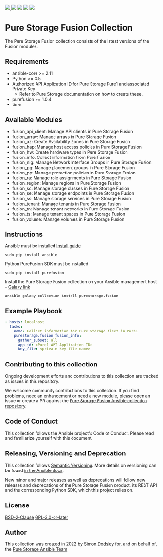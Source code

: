 <a href="https://github.com/Pure-Storage-Ansible/Fusion-Collection/releases/latest"><img src="https://img.shields.io/github/v/tag/Pure-Storage-Ansible/Fusion-Collection?label=release">
<a href="COPYING.GPLv3"><img src="https://img.shields.io/badge/license-GPL%20v3.0-brightgreen.svg"></a>
<img src="https://cla-assistant.io/readme/badge/Pure-Storage-Ansible/Fusion-Collection">
<img src="https://github.com/Pure-Storage-Ansible/Fusion-Collection/workflows/Pure%20Storage%20Ansible%20CI/badge.svg">
<a href="https://github.com/psf/black"><img src="https://img.shields.io/badge/code%20style-black-000000.svg"></a>

# Pure Storage Fusion Collection

The Pure Storage Fusion collection consists of the latest versions of the Fusion modules.

## Requirements

- ansible-core >= 2.11
- Python >= 3.5
- Authorized API Application ID for Pure Storage Pure1 and associated Private Key
  - Refer to Pure Storage documentation on how to create these. 
- purefusion >= 1.0.4
- time

## Available Modules

- fusion_api_client: Manage API clients in Pure Storage Fusion
- fusion_array: Manage arrays in Pure Storage Fusion
- fusion_az: Create Availability Zones in Pure Storage Fusion
- fusion_hap: Manage host access policies in Pure Storage Fusion
- fusion_hw: Create hardware types in Pure Storage Fusion
- fusion_info: Collect information from Pure Fusion
- fusion_nig: Manage Network Interface Groups in Pure Storage Fusion
- fusion_pg: Manage placement groups in Pure Storage Fusion
- fusion_pp: Manage protection policies in Pure Storage Fusion
- fusion_ra: Manage role assignments in Pure Storage Fusion
- fusion_region: Manage regions in Pure Storage Fusion
- fusion_sc: Manage storage classes in Pure Storage Fusion
- fusion_se: Manage storage endpoints in Pure Storage Fusion
- fusion_ss: Manage storage services in Pure Storage Fusion
- fusion_tenant: Manage tenants in Pure Storage Fusion
- fusion_tn: Manage tenant networks in Pure Storage Fusion
- fusion_ts: Manage tenant spaces in Pure Storage Fusion
- fusion_volume: Manage volumes in Pure Storage Fusion

## Instructions

Ansible must be installed [Install guide](https://docs.ansible.com/ansible/latest/installation_guide/intro_installation.html)
```
sudo pip install ansible
```

Python PureFusion SDK must be installed
```
sudo pip install purefusion
```

Install the Pure Storage Fusion collection on your Ansible management host - [Galaxy link](https://galaxy.ansible.com/purestorage/fusion)
```
ansible-galaxy collection install purestorage.fusion
```

## Example Playbook
```yaml
- hosts: localhost
  tasks:
  - name: Collect information for Pure Storage fleet in Pure1
    purestorage.fusion.fusion_info:
      gather_subset: all
      app_id: <Pure1 API Application ID>
      key_file: <private key file name>
```

## Contributing to this collection

Ongoing development efforts and contributions to this collection are tracked as issues in this repository.

We welcome community contributions to this collection. If you find problems, need an enhancement or need a new module, please open an issue or create a PR against the [Pure Storage Fusion Ansible collection repository](https://github.com/Pure-Storage-Ansible/Fusion-Collection/issues).

Code of Conduct
---------------
This collection follows the Ansible project's
[Code of Conduct](https://docs.ansible.com/ansible/devel/community/code_of_conduct.html).
Please read and familiarize yourself with this document.

Releasing, Versioning and Deprecation
-------------------------------------

This collection follows [Semantic Versioning](https://semver.org). More details on versioning can be found [in the Ansible docs](https://docs.ansible.com/ansible/latest/dev_guide/developing_collections.html#collection-versions).

New minor and major releases as well as deprecations will follow new releases and deprecations of the Pure Storage Fusion product, its REST API and the corresponding Python SDK, which this project relies on.

## License

[BSD-2-Clause](https://directory.fsf.org/wiki?title=License:FreeBSD)
[GPL-3.0-or-later](https://www.gnu.org/licenses/gpl-3.0.en.html)

## Author

This collection was created in 2022 by [Simon Dodsley](@sdodsley) for, and on behalf of, the [Pure Storage Ansible Team](pure-ansible-team@purestorage.com)
